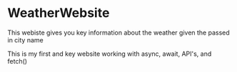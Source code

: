 # WeatherWebsite
This webiste gives you key information about the weather given the passed in city name

This is my first and key website working with async, await, API's, and fetch()
